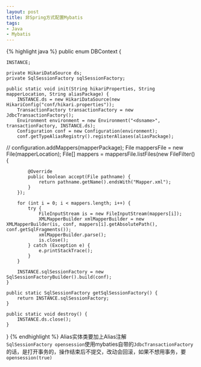 ```yaml
---
layout: post
title: 非Spring方式配置Mybatis
tags: 
- Java
- Mybatis
---
```


{% highlight java %}
public enum DBContext {
	
	INSTANCE;
	
	private HikariDataSource ds;
	private SqlSessionFactory sqlSessionFactory;
	
	public static void init(String hikariProperties, String mapperLocation, String aliasPackage) {
		INSTANCE.ds = new HikariDataSource(new HikariConfig("conf/hikari.properties"));
		TransactionFactory transactionFactory = new JdbcTransactionFactory();
		Environment environment = new Environment("<dsname>", transactionFactory, INSTANCE.ds);
		Configuration conf = new Configuration(environment);
		conf.getTypeAliasRegistry().registerAliases(aliasPackage);
//		configuration.addMappers(mapperPackage);
		File mappersFile = new File(mapperLocation);
		File[] mappers = mappersFile.listFiles(new FileFilter() {
			
			@Override
			public boolean accept(File pathname) {
				return pathname.getName().endsWith("Mapper.xml");
			}
		});
		
		for (int i = 0; i < mappers.length; i++) {
			try {
				FileInputStream is = new FileInputStream(mappers[i]);
				XMLMapperBuilder xmlMapperBuilder = new XMLMapperBuilder(is, conf, mappers[i].getAbsolutePath(), conf.getSqlFragments());
				xmlMapperBuilder.parse();
				is.close();
			} catch (Exception e) {
				e.printStackTrace();
			}
		}
		
		INSTANCE.sqlSessionFactory = new SqlSessionFactoryBuilder().build(conf);
	}
	
	public static SqlSessionFactory getSqlSessionFactory() {
		return INSTANCE.sqlSessionFactory;
	}
	
	public static void destroy() {
		INSTANCE.ds.close();
	}

}
{% endhighlight %}
Alias实体类要加上Alias注解  
`SqlSessionFactory opensession`使用mybaties自带的`JdbcTransactionFactory`的话，是打开事务的，操作结束后不提交，改动会回滚，如果不想用事务，要`opensession(true)`